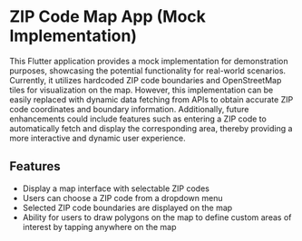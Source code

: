 # ZIP Code Map App (Mock Implementation)

This Flutter application provides a mock implementation for demonstration purposes, showcasing the potential functionality for real-world scenarios. Currently, it utilizes hardcoded ZIP code boundaries and OpenStreetMap tiles for visualization on the map. However, this implementation can be easily replaced with dynamic data fetching from APIs to obtain accurate ZIP code coordinates and boundary information. Additionally, future enhancements could include features such as entering a ZIP code to automatically fetch and display the corresponding area, thereby providing a more interactive and dynamic user experience.

## Features

- Display a map interface with selectable ZIP codes
- Users can choose a ZIP code from a dropdown menu
- Selected ZIP code boundaries are displayed on the map
- Ability for users to draw polygons on the map to define custom areas of interest by tapping anywhere on the map

